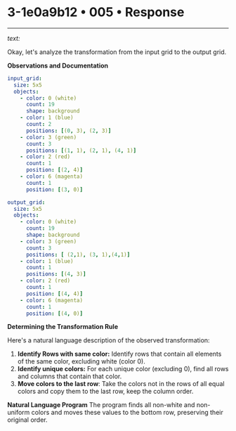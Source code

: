 # 3-1e0a9b12 • 005 • Response

---

*text:*

Okay, let's analyze the transformation from the input grid to the output grid.

**Observations and Documentation**

```yaml
input_grid:
  size: 5x5
  objects:
    - color: 0 (white)
      count: 19
      shape: background
    - color: 1 (blue)
      count: 2
      positions: [(0, 3), (2, 3)]
    - color: 3 (green)
      count: 3
      positions: [(1, 1), (2, 1), (4, 1)]
    - color: 2 (red)
      count: 1
      position: [(2, 4)]
    - color: 6 (magenta)
      count: 1
      position: [(3, 0)]

output_grid:
  size: 5x5
  objects:
    - color: 0 (white)
      count: 19
      shape: background
    - color: 3 (green)
      count: 3
      positions: [ (2,1), (3, 1),(4,1)]
    - color: 1 (blue)
      count: 1
      positions: [(4, 3)]
    - color: 2 (red)
      count: 1
      position: [(4, 4)]
    - color: 6 (magenta)
      count: 1
      position: [(4, 0)]
```

**Determining the Transformation Rule**

Here's a natural language description of the observed transformation:

1.  **Identify Rows with same color:** Identify rows that contain all elements of the same color, excluding white (color 0).
2. **Identify unique colors:** For each unique color (excluding 0), find all rows and columns that contain that color.
3. **Move colors to the last row**: Take the colors not in the rows of all equal colors and copy them to the last row, keep the column order.

**Natural Language Program**
The program finds all non-white and non-uniform colors and moves these values to the bottom row, preserving their original order.

